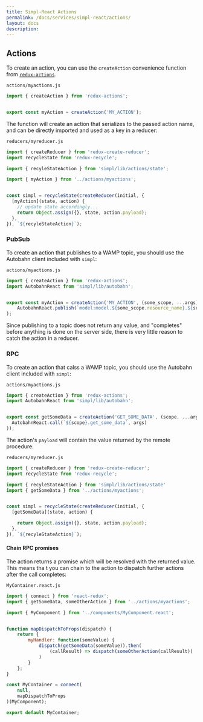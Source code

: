 ```yaml
---
title: Simpl-React Actions
permalink: /docs/services/simpl-react/actions/
layout: docs
description:
---
```


## Actions

To create an action, you can use the `createAction` convenience function from [`redux-actions`](https://github.com/acdlite/redux-actions).

`actions/myactions.js`
```js
import { createAction } from 'redux-actions';


export const myAction = createAction('MY_ACTION');
```

The function will create an action that serializes to the passed action name, and can be directly imported and used as a key in a reducer:


`reducers/myreducer.js`
```js
import { createReducer } from 'redux-create-reducer';
import recycleState from 'redux-recycle';

import { recyleStateAction } from 'simpl/lib/actions/state';

import { myAction } from '../actions/myactions';


const simpl = recycleState(createReducer(initial, {
  [myAction](state, action) {
    // update state accordingly...
    return Object.assign({}, state, action.payload);
  },
}), `${recyleStateAction}`);
```

### PubSub

To create an action that publishes to a WAMP topic, you should use the Autobahn client included with `simpl`:

`actions/myactions.js`
```js
import { createAction } from 'redux-actions';
import AutobahnReact from 'simpl/lib/autobahn';


export const myAction = createAction('MY_ACTION', (some_scope, ...args) =>
    AutobahnReact.publish(`model:model.${some_scope.resource_name}.${some_scope.id}.topic_name`, args)
);
```

Since publishing to a topic does not return any value, and "completes" before anything is done on the server side, there is very little reason to catch the action in a reducer.

### RPC

To create an action that calss a WAMP topic, you should use the Autobahn client included with `simpl`:

`actions/myactions.js`
```js
import { createAction } from 'redux-actions';
import AutobahnReact from 'simpl/lib/autobahn';


export const getSomeData = createAction('GET_SOME_DATA', (scope, ...args) => (
  AutobahnReact.call(`${scope}.get_some_data`, args)
));
```

The action's `payload` will contain the value returned by the remote procedure:

`reducers/myreducer.js`
```js
import { createReducer } from 'redux-create-reducer';
import recycleState from 'redux-recycle';

import { recyleStateAction } from 'simpl/lib/actions/state'
import { getSomeData } from '../actions/myactions';


const simpl = recycleState(createReducer(initial, {
  [getSomeData](state, action) {

    return Object.assign({}, state, action.payload);
  },
}), `${recyleStateAction}`);
```

#### Chain RPC promises

The action returns a promise which will be resolved with the returned value. This means tha t you can chain to the action to dispatch further actions after the call completes:

`MyContainer.react.js`
```js
import { connect } from 'react-redux';
import { getSomeData, someOtherAction } from '../actions/myactions';

import { MyComponent } from '../components/MyComponent.react';


function mapDispatchToProps(dispatch) {
    return {
        myHandler: function(someValue) {
            dispatch(getSomeData(someValue)).then(
                (callResult) => dispatch(someOtherAction(callResult))
            )
        }
    };
}

const MyContainer = connect(
    null,
    mapDispatchToProps
)(MyComponent);

export default MyContainer;
```
